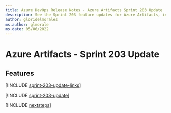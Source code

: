 ```yaml
---
title: Azure DevOps Release Notes - Azure Artifacts Sprint 203 Update
description: See the Sprint 203 feature updates for Azure Artifacts, including next steps.
author: gloridelmorales
ms.author: glmorale
ms.date: 05/06/2022
---
```


# Azure Artifacts - Sprint 203 Update

## Features

[!INCLUDE [sprint-203-update-links](../includes/artifacts/sprint-203-update-links.md)]

[!INCLUDE [sprint-203-update](../includes/artifacts/sprint-203-update.md)]

[!INCLUDE [nextsteps](../includes/nextsteps.md)]